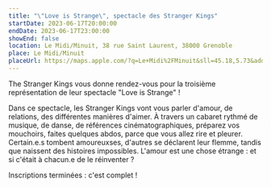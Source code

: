 ```yaml
---
title: "\"Love is Strange\", spectacle des Stranger Kings"
startDate: 2023-06-17T20:00:00
endDate: 2023-06-17T23:00:00
showEnd: false
location: Le Midi/Minuit, 38 rue Saint Laurent, 38000 Grenoble
place: Le Midi/Minuit
placeUrl: https://maps.apple.com/?q=Le+Midi%2FMinuit&sll=45.18,5.73&address=38+rue+Saint+Laurent
---
```


The Stranger Kings vous donne rendez-vous pour la troisième représentation de leur spectacle "Love is Strange" !

Dans ce spectacle, les Stranger Kings vont vous parler d'amour, de relations, des différentes manières d'aimer. À travers un cabaret rythmé de musique, de danse, de références cinématographiques, préparez vos mouchoirs, faites quelques abdos, parce que vous allez rire et pleurer. Certain.e.s tombent amoureuxses, d'autres se déclarent leur flemme, tandis que naissent des histoires impossibles. L'amour est une chose étrange : et si c'était à chacun.e de le réinventer ?

Inscriptions terminées : c'est complet !
